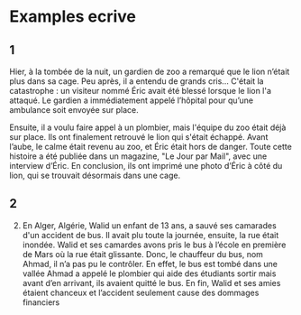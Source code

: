 # Examples ecrive

## 1

Hier, à la tombée de la nuit, un gardien de zoo a remarqué que le lion n’était plus dans sa cage. Peu après, il a entendu de grands cris... C'était la catastrophe : un visiteur nommé Éric avait été blessé lorsque le lion l'a attaqué. Le gardien a immédiatement appelé l’hôpital pour qu’une ambulance soit envoyée sur place.

Ensuite, il a voulu faire appel à un plombier, mais l'équipe du zoo était déjà sur place. Ils ont finalement retrouvé le lion qui s'était échappé. Avant l’aube, le calme était revenu au zoo, et Éric était hors de danger. Toute cette histoire a été publiée dans un magazine, "Le Jour par Mail", avec une interview d’Éric. En conclusion, ils ont imprimé une photo d’Éric à côté du lion, qui se trouvait désormais dans une cage.

## 2 

2. En Alger, Algérie, Walid un enfant de 13 ans, a sauvé ses camarades d'un accident de bus.
Il avait plu toute la journée, ensuite, la rue était inondée. Walid et ses camardes avons pris le bus à l’école en première de Mars où la rue était glissante. Donc, le chauffeur du bus, nom Ahmad, il n’a pas pu le contrôler. En effet, le bus est tombé dans une vallée
Ahmad a appelé le plombier qui aide des étudiants sortir mais avant d’en arrivant, ils avaient quitté le bus. En fin, Walid et ses amies étaient chanceux et l’accident seulement cause des dommages financiers 

